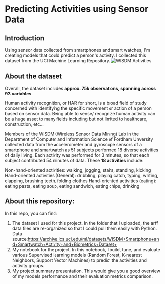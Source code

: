 # Predicting Activities using Sensor Data 

## Introduction
Using sensor data collected from smartphones and smart watches, I'm creating models that could predict a person's activity. I collected this dataset from the UCI Machine Learning Repository.
![WISDM Activities](https://github.com/mnnguyen2/WISDM/blob/master/WISDM%20Activities.png)

## About the dataset

Overall, the dataset includes **approx. 75k observations, spanning across 93 variables.**  

Human activity recognition, or HAR for short, is a broad field of study concerned with identifying the specific movement or action of a person based on sensor data. Being able to sense/ recognize human activity can be a huge asset to many fields including but not limited to healthcare, construction, etc...

Members of the WISDM (Wireless Sensor Data Mining) Lab in the Department of Computer and Information Science of Fordham Unversity collected data from the accelerometer and gyroscope sensors of a smartphone and smartwatch as 51 subjects performed 18 diverse activities of daily living. Each activity was performed for 3 minutes, so that each subject contributed 54 minutes of data. These **18 activities** include:

Non-hand-oriented activities: walking, jogging, stairs, standing, kicking
Hand-oriented activities (General): dribbling, playing catch, typing, writing, clapping, brushing teeth, folding clothes
Hand-oriented activities (eating): eating pasta, eating soup, eating sandwich, eating chips, drinking

## About this repository:

In this repo, you can find:
1. The dataset I used for this project. In the folder that I uploaded, the arff data files are re-organized so that I could pull them easily with Python. Data source:https://archive.ics.uci.edu/ml/datasets/WISDM+Smartphone+and+Smartwatch+Activity+and+Biometrics+Dataset+
2. My notebook for the project. In this notebook, I build, tune, and evaluate various Supervised learning models (Random Forest, K-nearest Neighbors, Support Vector Machines) to predict the activities and activity groups. 
3. My project summary presentation. This would give you a good overview of my models performance and their evaluation metrics comparison. 


